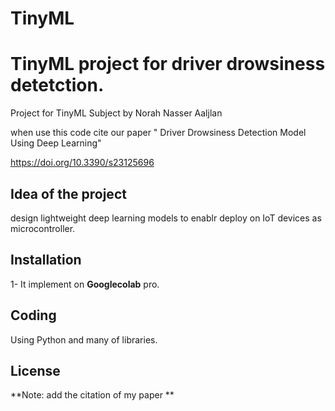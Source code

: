 # TinyML

# TinyML project for driver drowsiness detetction.
  Project for  TinyML  Subject
by Norah Nasser Aaljlan

when use this code cite our paper
" Driver Drowsiness Detection Model Using Deep Learning"

https://doi.org/10.3390/s23125696


## Idea of the project
 
design lightweight deep learning models to enablr deploy on IoT devices as microcontroller.

## Installation
1- It implement on **Googlecolab** pro.

## Coding
Using Python and many of libraries. 

## License
**Note: add the citation of my paper **
